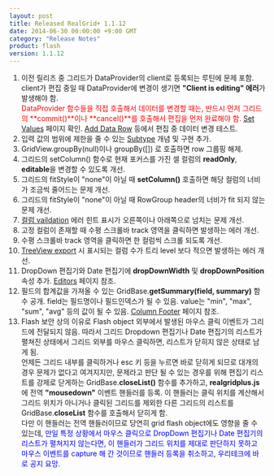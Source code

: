 ```yaml
---
layout: post
title: Released RealGrid+ 1.1.12
date: 2014-06-30 00:00:00 +9:00 GMT
category: "Release Notes"
product: flash
version: 1.1.12
---
```


1. 이전 릴리즈 중 그리드가 DataProvider의 client로 등록되는 루틴에 문제 포함. client가 편집 중일 때 DataProvider에 변경이 생기면 **"Client is editing" 에러**가 발생해야 함.  
     <span style="color:Red">DataProvider 함수들을 직접 호출해서 데이터를 변경할 때는, 반드시 먼저 그리드의 **commit()**이나 **cancel()**를 호출해서 편집을 먼저 완료해야 함.</span> [Set Values](http://demo.realgrid.com/Demo/SetValues) 페이지 확인. [Add Data Row](http://demo.realgrid.com/Demo/AddDataRow) 등에서 편집 중 데이터 변경 테스트.
2. 입력 값의 범위에 제한을 줄 수 있는 [Subtype](http://demo.realgrid.com/Demo/Subtypes) 개념 및 구현 추가.
3. GridView.groupBy(null)이나 groupBy([]) 로 호출하면 row 그룹핑 해제.
4. 그리드의 setColumn() 함수로 현재 포커스를 가진 셀 컬럼의 **readOnly**, **editable**을 변경할 수 있도록 개선.
5. 그리드의 fitStyle이 "none"이 아닐 때 **setColumn()** 호출하면 해당 컬럼의 너비가 조금씩 줄어드는 문제 개선.
6. 그리드의 fitStyle이 "none"이 아닐 때 RowGroup header의 너비가 fit 되지 않는 문제 개선.
7. [컬럼 vaildation](http://demo.realgrid.com/Demo/EditColumnValidation) 에러 힌트 표시가 오른쪽이나 아래쪽으로 넘치는 문제 개선.
8. 고정 컬럼이 존재할 때 수평 스크롤바 track 영역을 클릭하면 발생하는 에러 개선.
9. 수평 스크롤바 track 영역을 클릭하면 한 컬럼씩 스크롤 되도록 개선.
10. [TreeView export](http://demo.realgrid.com/Demo/ExcelTreeView) 시 표시되는 컬럼 수가 트리 level 보다 적으면 발생하는 에러 개선.
11. DropDown 편집기와 Date 편집기에 **dropDownWidth** 및 **dropDownPosition** 속성 추가. [Editors](http://demo.realgrid.com/Demo/Editors) 페이지 참조.
12. 필드의 합계값을 가져올 수 있는 GridBase.**getSummary(field, summary)** 함수 공개. field는 필드명이나 필드인덱스가 될 수 있음. value는 "min", "max", "sum", "avg" 등의 값이 될 수 있음. [Column Footer](http://demo.realgrid.com/Demo/ColumnFooter) 페이지 참조.
13. Flash 보안 상의 이유로 Flash object 외부에서 발생된 마우스 클릭 이벤트가 그리드에 전달되지 않음. 따라서 그리드 Dropdown 편집기나 Date 편집기의 리스트가 펼쳐진 상태에서 그리드 외부를 마우스 클릭하면, 리스트가 닫히지 않은 상태로 남게 됨.  
     언제든 그리드 내부를 클릭하거나 esc 키 등을 누르면 바로 닫히게 되므로 대개의 경우 문제가 없다고 여겨지지만, 문제라고 판단 될 수 있는 경우를 위해 편집기 리스트를 강제로 닫게하는 GridBase.**closeList()** 함수를 추가하고, **realgridplus.js**에 전역 **"mousedown"** 이벤트 핸들러를 등록. 이 핸들러는 클릭 위치를 계산해서 그리드 위치가 아니거나 클릭된 그리드를 제외한 다른 그리드의 리스트를 GridBase.**closeList** 함수를 호출해서 닫히게 함.  
     다만 이 핸들러는 전역 핸들러이므로 당연히 grid flash object에도 영향을 줄 수 있는데, <span style="color:Blue">만일 특정 상황에서 마우스 클릭으로 DropDown 편집기나 Date 편집기의 리스트가 펼쳐지지 않는다면, 이 핸들러가 그리드 위치를 제대로 판단하지 못하고 마우스 이벤트를 capture 해 간 것이므로 핸들러 등록을 취소하고, 우리테크에 바로 공지 요망.</span>
